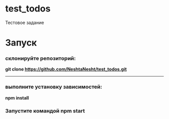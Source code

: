 # test_todos
Тестовое задание

# Запуск
### склонируйте репозиторий:
**git clone https://github.com/NeshtaNesht/test_todos.git**
***
### выполните установку зависимостей: 
**npm install**
### Запустите командой npm start
